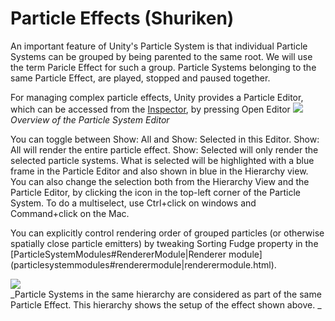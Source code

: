 Particle Effects (Shuriken)
===========================


An important feature of Unity's Particle System is that individual Particle Systems can be grouped by being parented to the same root. We will use the term <span class=keyword>Paricle Effect</span> for such a group. Particle Systems belonging to the same Particle Effect, are played, stopped and paused together.

For managing complex particle effects, Unity provides a Particle Editor, which can be accessed from the [Inspector](particlesysteminspector.html), by pressing <span class=menu>Open Editor</span> 
![](http://docwiki.hq.unity3d.com/uploads/Main/ShurikenParticleEditor.png)  
_Overview of the <span class=keyword>Particle System Editor</span>_

You can toggle between <span class=menu>Show: All</span> and <span class=menu>Show: Selected</span> in this Editor. <span class=menu>Show: All</span> will render the entire particle effect. <span class=menu>Show: Selected</span> will only render the selected particle systems. What is selected will be highlighted with a blue frame in the Particle Editor and also shown in blue in the Hierarchy view. You can also change the selection both from the Hierarchy View and the Particle Editor, by clicking the icon in the top-left corner of the Particle System. To do a multiselect, use Ctrl+click on windows and Command+click on the Mac. 

You can explicitly control rendering order of grouped particles (or otherwise spatially close particle emitters) by tweaking <span class=component>Sorting Fudge</span> property in the [ParticleSystemModules#RendererModule|<span class=component>Renderer</span> module](particlesystemmodules#renderermodule|<span class=component>renderer</span>module.html). 


![](http://docwiki.hq.unity3d.com/uploads/Main/ShurikenOverviewHierarchy.png)  
_Particle Systems in the same hierarchy are considered as part of the same Particle Effect. This hierarchy shows the setup of the effect shown above. _

